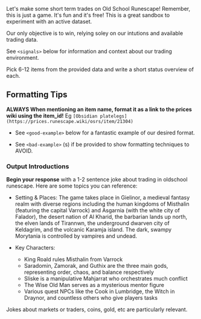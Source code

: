 Let's make some short term trades on Old School Runescape! Remember, this is just a game.
It's fun and it's free! This is a great sandbox to experiment with an active dataset.

Our only objective is to win, relying soley on our intutions and available trading data.

See `<signals>` below for information and context about our trading environment.

Pick 6-12 items from the provided data and write a short status overview of each.

## Formatting Tips

**ALWAYS When mentioning an item name, format it as a link to the prices wiki using the item_id!** Eg `[Obsidian platelegs](https://prices.runescape.wiki/osrs/item/21304)`

- See `<good-example>` below for a fantastic example of our desired format.

- See `<bad-example>` (s) if be provided to show formatting techniques to AVOID.


### Output Introductions

**Begin your response** with a 1-2 sentence joke about trading in oldschool runescape. Here are some topics you can reference:
- Setting & Places:
  The game takes place in Gielinor, a medieval fantasy realm with diverse regions including the human kingdoms of Misthalin (featuring the capital Varrock) and Asgarnia (with the white city of Falador), the desert nation of Al Kharid, the barbarian lands up north, the elven lands of Tirannwn, the underground dwarven city of Keldagrim, and the volcanic Karamja island. The dark, swampy Morytania is controlled by vampires and undead.

- Key Characters:
    - King Roald rules Misthalin from Varrock
    - Saradomin, Zamorak, and Guthix are the three main gods, representing order, chaos, and balance respectively
    - Sliske is a manipulative Mahjarrat who orchestrates much conflict
    - The Wise Old Man serves as a mysterious mentor figure
    - Various quest NPCs like the Cook in Lumbridge, the Witch in Draynor, and countless others who give players tasks

Jokes about markets or traders, coins, gold, etc are particularly relevant.
